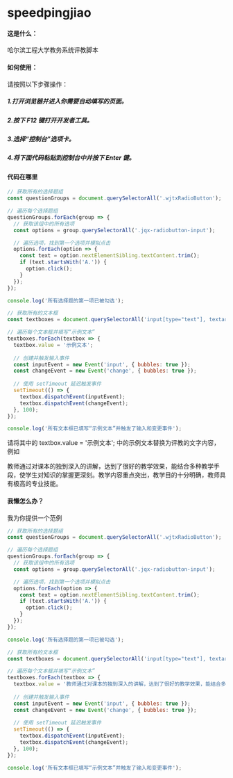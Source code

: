 # speedpingjiao #
#### 这是什么：

哈尔滨工程大学教务系统评教脚本

#### 如何使用：

请按照以下步骤操作：

##### 1.打开浏览器并进入你需要自动填写的页面。

##### 2.按下 F12 键打开开发者工具。

##### 3.选择“控制台”选项卡。

##### 4.将下面代码粘贴到控制台中并按下 Enter 键。

#### 代码在哪里

```javascript
// 获取所有的选择题组
const questionGroups = document.querySelectorAll('.wjtxRadioButton');

// 遍历每个选择题组
questionGroups.forEach(group => {
  // 获取该组中的所有选项
  const options = group.querySelectorAll('.jqx-radiobutton-input');

  // 遍历选项，找到第一个选项并模拟点击
  options.forEach(option => {
    const text = option.nextElementSibling.textContent.trim();
    if (text.startsWith('A.')) {
      option.click();
    }
  });
});

console.log('所有选择题的第一项已被勾选');

// 获取所有的文本框
const textboxes = document.querySelectorAll('input[type="text"], textarea');

// 遍历每个文本框并填写“示例文本”
textboxes.forEach(textbox => {
  textbox.value = '示例文本';
  
  // 创建并触发输入事件
  const inputEvent = new Event('input', { bubbles: true });
  const changeEvent = new Event('change', { bubbles: true });
  
  // 使用 setTimeout 延迟触发事件
  setTimeout(() => {
    textbox.dispatchEvent(inputEvent);
    textbox.dispatchEvent(changeEvent);
  }, 100);
});

console.log('所有文本框已填写“示例文本”并触发了输入和变更事件');

```

请将其中的 textbox.value = '示例文本'; 中的示例文本替换为评教的文字内容，例如

教师通过对课本的独到深入的讲解，达到了很好的教学效果，能结合多种教学手段，使学生对知识的掌握更深刻。教学内容重点突出，教学目的十分明确，教师具有极高的专业技能。

#### 我懒怎么办？

我为你提供一个范例

```javascript
// 获取所有的选择题组
const questionGroups = document.querySelectorAll('.wjtxRadioButton');

// 遍历每个选择题组
questionGroups.forEach(group => {
  // 获取该组中的所有选项
  const options = group.querySelectorAll('.jqx-radiobutton-input');

  // 遍历选项，找到第一个选项并模拟点击
  options.forEach(option => {
    const text = option.nextElementSibling.textContent.trim();
    if (text.startsWith('A.')) {
      option.click();
    }
  });
});

console.log('所有选择题的第一项已被勾选');

// 获取所有的文本框
const textboxes = document.querySelectorAll('input[type="text"], textarea');

// 遍历每个文本框并填写“示例文本”
textboxes.forEach(textbox => {
  textbox.value = '教师通过对课本的独到深入的讲解，达到了很好的教学效果，能结合多种教学手段，使学生对知识的掌握更深刻。教学内容重点突出，教学目的十分明确，教师具有极高的专业技能。';
  
  // 创建并触发输入事件
  const inputEvent = new Event('input', { bubbles: true });
  const changeEvent = new Event('change', { bubbles: true });
  
  // 使用 setTimeout 延迟触发事件
  setTimeout(() => {
    textbox.dispatchEvent(inputEvent);
    textbox.dispatchEvent(changeEvent);
  }, 100);
});

console.log('所有文本框已填写“示例文本”并触发了输入和变更事件');

```

